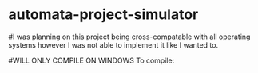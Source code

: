 # automata-project-simulator
#I was planning on this project being cross-compatable with all operating systems however I was not able to implement it like I wanted to.

#WILL ONLY COMPILE ON WINDOWS
To compile:
